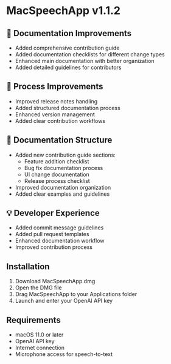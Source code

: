 # MacSpeechApp v1.1.2

## 📝 Documentation Improvements
- Added comprehensive contribution guide
- Added documentation checklists for different change types
- Enhanced main documentation with better organization
- Added detailed guidelines for contributors

## 🔧 Process Improvements
- Improved release notes handling
- Added structured documentation process
- Enhanced version management
- Added clear contribution workflows

## 🎨 Documentation Structure
- Added new contribution guide sections:
  - Feature addition checklist
  - Bug fix documentation process
  - UI change documentation
  - Release process checklist
- Improved documentation organization
- Added clear examples and guidelines

## 💡 Developer Experience
- Added commit message guidelines
- Added pull request templates
- Enhanced documentation workflow
- Improved contribution process

## Installation
1. Download MacSpeechApp.dmg
2. Open the DMG file
3. Drag MacSpeechApp to your Applications folder
4. Launch and enter your OpenAI API key

## Requirements
- macOS 11.0 or later
- OpenAI API key
- Internet connection
- Microphone access for speech-to-text 